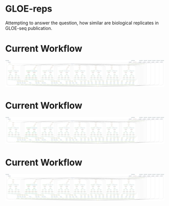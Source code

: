 # GLOE-reps
Attempting to answer the question, how similar are biological replicates in GLOE-seq publication. 

# Current Workflow
![](resources/current_workflow.png)
# Current Workflow
![](resources/current_workflow.png)
# Current Workflow
![](resources/current_workflow.png)